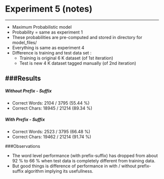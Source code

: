 # Experiment 5 (notes)
---

* Maximum Probabilistic model 
* Probability = same as experiment 1
* These probabilities are pre-computed and stored in directory for model_files/
* Everything is same as experiment 4
* Difference is training and test data set :
	* Training is original 6 K dataset (of 1st iteration)
    * Test is new 4 K dataset tagged manually (of 2nd iteration)

###Results
---

##### Without Prefix - Suffix 

* Correct Words: 2104  / 3795  (55.44 %)
* Correct Chars: 18945 / 21214 (89.34 %)


##### With Prefix - Suffix 

* Correct Words: 2523  / 3795  (66.48 %)
* Correct Chars: 19462 / 21214 (91.74 %)


###Observations

* The word level performance (with prefix-suffix) has dropped from about 92 % to 66 % when test data is completely different from training data.
* But good things is difference of performance in with / without prefix-suffix algorithm implying its usefullness.
